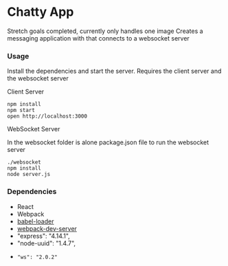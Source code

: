 Chatty App
=====================

Stretch goals completed, currently only handles one image
Creates a messaging application with that connects to a websocket server


### Usage


Install the dependencies and start the server. Requires the client server and the websocket server

Client Server

```
npm install
npm start
open http://localhost:3000
```

WebSocket Server

In the websocket folder is alone package.json file to run the websocket server

```
./websocket
npm install
node server.js
```

### Dependencies

* React
* Webpack
* [babel-loader](https://github.com/babel/babel-loader)
* [webpack-dev-server](https://github.com/webpack/webpack-dev-server)
* "express": "4.14.1",
*    "node-uuid": "1.4.7",
*     "ws": "2.0.2"
